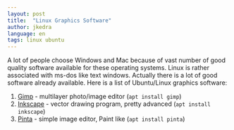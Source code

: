 ```yaml
---
layout: post
title:  "Linux Graphics Software"
author: jkedra
language: en
tags: linux ubuntu
---
```


A lot of people choose Windows and Mac because of vast number of good quality
software available for these operating systems. Linux is rather associated
with ms-dos like text windows. Actually there is a lot of good software
already available. Here is a list of Ubuntu/Linux graphics software:

1. [Gimp] - multilayer photo/image editor (`apt install gimp`)
2. [Inkscape] - vector drawing program, pretty advanced (`apt install inkscape`)
3. [Pinta] - simple image editor, Paint like (`apt install pinta`)

[gimp]: https://www.gimp.org/
[inkscape]: https://inkscape.org/
[pinta]: https://pinta=project.com/
